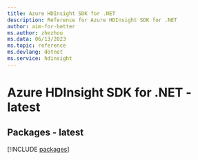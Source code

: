 ```yaml
---
title: Azure HDInsight SDK for .NET
description: Reference for Azure HDInsight SDK for .NET
author: aim-for-better
ms.author: zhezhou
ms.data: 06/13/2023
ms.topic: reference
ms.devlang: dotnet
ms.service: hdinsight
---
```

# Azure HDInsight SDK for .NET - latest
## Packages - latest
[!INCLUDE [packages](hdinsight-index.md)]